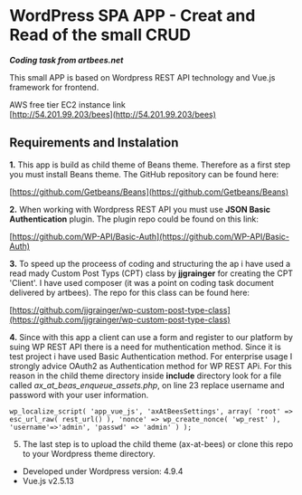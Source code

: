 # WordPress SPA APP - Creat and Read of the small CRUD 
<b><i>Coding task from artbees.net</i></b>

This small APP is based on Wordpress REST API technology and Vue.js framework for frontend.  

AWS free tier EC2 instance link<br>
[http://54.201.99.203/bees](http://54.201.99.203/bees)



## Requirements and Instalation

<b>1.</b> This app is build as child theme of Beans theme. Therefore as a first step you must install Beans theme.
The GitHub repository can be found here: 

[https://github.com/Getbeans/Beans](https://github.com/Getbeans/Beans)

<b>2.</b> When working with Wordpress REST API you must use <b>JSON Basic Authentication</b> plugin. The plugin repo could be found on this link: 

[https://github.com/WP-API/Basic-Auth](https://github.com/WP-API/Basic-Auth)

<b>3.</b> To speed up the proceess of coding and structuring the ap i have used a read mady Custom Post Typs (CPT) class by <b>jjgrainger</b> for creating the CPT 'Client'. I have used composer (it was a point on coding task document delivered by artbees). The repo for this class can be found here: 

[https://github.com/jjgrainger/wp-custom-post-type-class](https://github.com/jjgrainger/wp-custom-post-type-class)

<b>4.</b> Since with this app a client can use a form and register to  our platform by suing WP REST API there is a need for 
muthentication method. Since it is test project i have used Basic Authentication method. For enterprise usage I strongly advice OAuth2 as Authentication method for WP REST APi. For this reason in the child theme directory inside <b>include</b> directory look for a file called <i>ax_at_beas_enqueue_assets.php</i>, on line 23 replace username and password with your user information. 

```
wp_localize_script( 'app_vue_js', 'axAtBeesSettings', array( 'root' => esc_url_raw( rest_url() ), 'nonce' => wp_create_nonce( 'wp_rest' ), 'username'=>'admin', 'passwd' => 'admin' ) );
```

5. The last step is to upload the child theme (ax-at-bees) or clone this repo to your Wordpress theme directory.  

* Developed under Wordpress version: 4.9.4
* Vue.js v2.5.13 
